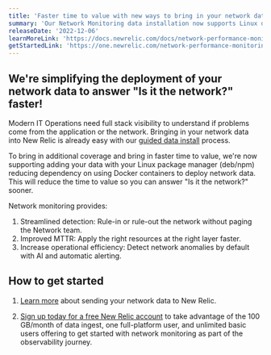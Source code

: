 ```yaml
---
title: 'Faster time to value with new ways to bring in your network data'
summary: 'Our Network Monitoring data installation now supports Linux deb/npm so you can begin detection of network issues faster'
releaseDate: '2022-12-06'
learnMoreLink: 'https://docs.newrelic.com/docs/network-performance-monitoring/setup-performance-monitoring/snmp-performance-monitoring/'
getStartedLink: 'https://one.newrelic.com/network-performance-monitoring'
---
```


## We're simplifying the deployment of your network data to answer "Is it the network?" faster!

Modern IT Operations need full stack visibility to understand if problems come from the application or the network. Bringing in your network data into New Relic is already easy with our [guided data install](https://docs.newrelic.com/docs/network-performance-monitoring/setup-performance-monitoring/snmp-performance-monitoring/) process.

To bring in additional coverage and bring in faster time to value, we're now supporting adding your data with your Linux package manager (deb/npm) reducing dependency on using Docker containers to deploy network data. This will reduce the time to value so you can answer "Is it the network?" sooner.

Network monitoring provides:

1. Streamlined detection: Rule-in or rule-out the network without paging the Network team.
2. Improved MTTR: Apply the right resources at the right layer faster.
3. Increase operational efficiency: Detect network anomalies by default with AI and automatic alerting.

## How to get started

1. [Learn more](https://docs.newrelic.com/docs/network-performance-monitoring/setup-performance-monitoring/snmp-performance-monitoring) about sending your network data to New Relic.

2. [Sign up today for a free New Relic account](https://newrelic.com/signup) to take advantage of the 100 GB/month of data ingest, one full-platform user, and unlimited basic users offering to get started with network monitoring as part of the observability journey.






